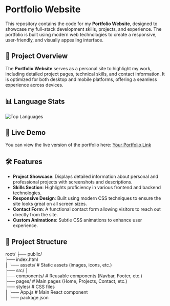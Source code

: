 # Portfolio Website

This repository contains the code for my **Portfolio Website**, designed to showcase my full-stack development skills, projects, and experience. The portfolio is built using modern web technologies to create a responsive, user-friendly, and visually appealing interface.

## 🚀 Project Overview

The **Portfolio Website** serves as a personal site to highlight my work, including detailed project pages, technical skills, and contact information. It is optimized for both desktop and mobile platforms, offering a seamless experience across devices.

## 📊 Language Stats

![Top Languages](https://github-readme-stats.vercel.app/api/top-langs/?username=GokulakrishnanSivalingam&repo=portfolio-2&layout=compact)

## 🔗 Live Demo

You can view the live version of the portfolio here: [Your Portfolio Link](https://gokuls.vercel.app)



## 🛠️ Features

- **Project Showcase**: Displays detailed information about personal and professional projects with screenshots and descriptions.
- **Skills Section**: Highlights proficiency in various frontend and backend technologies.
- **Responsive Design**: Built using modern CSS techniques to ensure the site looks great on all screen sizes.
- **Contact Form**: A functional contact form allowing visitors to reach out directly from the site.
- **Custom Animations**: Subtle CSS animations to enhance user experience.

## 📂 Project Structure
root/
├── public/ <br>
├── index.html  <br>
│ └── assets/ # Static assets (images, icons, etc.)  <br>
├── src/ │  <br>
         ├── components/ # Reusable components (Navbar, Footer, etc.)  <br>
         ├── pages/ # Main pages (Home, Projects, Contact, etc.)  <br>
         ├── styles/ # CSS files  <br>
         │ └── App.js # Main React component <br>
│ └── package.json 


